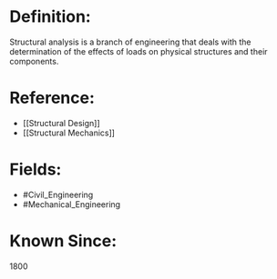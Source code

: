 

# Definition:
Structural analysis is a branch of engineering that deals with the determination of the effects of loads on physical structures and their components.

# Reference:
- [[Structural Design]]
- [[Structural Mechanics]]

# Fields: 
- #Civil_Engineering
- #Mechanical_Engineering

# Known Since:
1800

